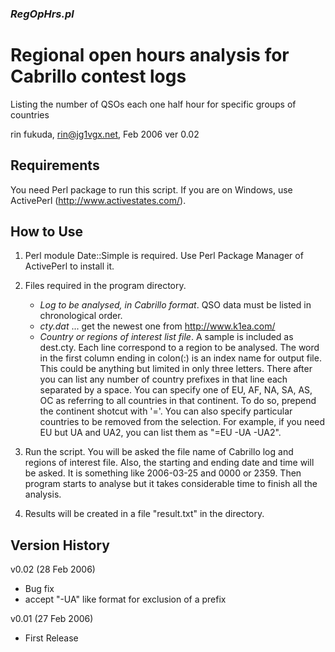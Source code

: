 ### _RegOpHrs.pl_
# Regional open hours analysis for Cabrillo contest logs
Listing the number of QSOs each one half hour for 
specific groups of countries

rin fukuda, rin@jg1vgx.net, Feb 2006
ver 0.02

Requirements
------------
You need Perl package to run this script. If you are on Windows, use ActivePerl (http://www.activestates.com/). 

How to Use
----------
1. Perl module Date::Simple is required. Use Perl Package Manager of ActivePerl to install it.

2. Files required in the program directory.
    - _Log to be analysed, in Cabrillo format_. QSO data must be listed in chronological order.
    - _cty.dat_ ... get the newest one from http://www.k1ea.com/
    - _Country or regions of interest list file_. A sample is included as dest.cty. Each line correspond to a region to be analysed. The word in the first column ending in colon(:) is an index name for output file. This could be anything but limited in only three letters. There after you can list any number of country prefixes in that line each separated by a space. You can specify one of EU, AF, NA, SA, AS, OC as referring to all countries in that continent. To do so, prepend the continent shotcut with '='. You can also specify particular countries to be removed from the selection. For example, if you need EU but UA and UA2, you can list them as "=EU -UA -UA2".

3. Run the script. You will be asked the file name of Cabrillo log and regions of interest file. Also, the starting and ending date and time will be asked. It is something like 2006-03-25 and 0000 or 2359. Then program starts to analyse but it takes considerable time to finish all the analysis.

4. Results will be created in a file "result.txt" in the directory.

Version History
---------------
v0.02 (28 Feb 2006)
- Bug fix
- accept "-UA" like format for exclusion of a prefix

v0.01 (27 Feb 2006)
- First Release

